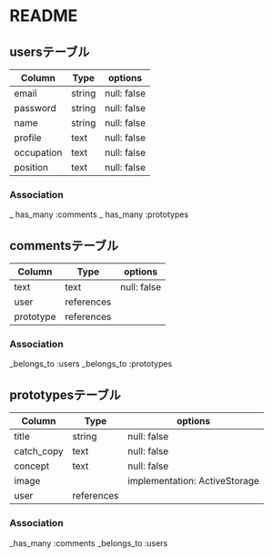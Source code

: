 # README

## usersテーブル

|   Column   |  Type  |  options    |
| ---------- | ------ | ----------- |
| email      | string | null: false |
| password   | string | null: false |
| name       | string | null: false |
| profile    | text   | null: false |
| occupation | text   | null: false |
| position   | text   | null: false |

### Association

_ has_many :comments
_ has_many :prototypes


## commentsテーブル

|  Column   |  Type      |  options    |
| --------- | ---------- | ----------- |
| text      | text       | null: false |
| user      | references |             |
| prototype | references |             |

### Association

_belongs_to :users
_belongs_to :prototypes


## prototypesテーブル

|   Column   |  Type      |  options                      |
| ---------- | ---------- | ----------------------------- |
| title      | string     | null: false                   |
| catch_copy | text       | null: false                   |
| concept    | text       | null: false                   |
| image      |            | implementation: ActiveStorage |
| user       | references |                               |

### Association

_has_many :comments
_belongs_to :users
